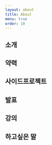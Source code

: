 ```yaml
---
layout: about
title: About
menu: true
order: 10
---
```


## 소개


## 약력


## 사이드프로젝트


## 발표


## 강의


## 하고싶은 말
